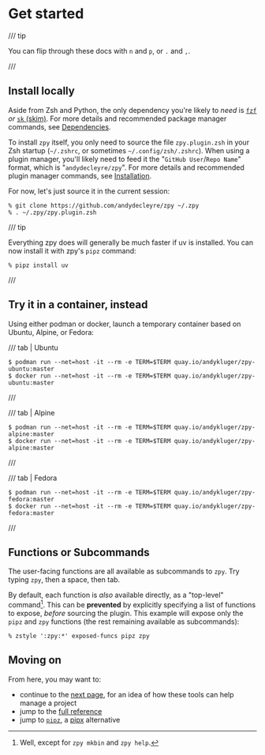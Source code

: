 # Get started

/// tip

You can flip through these docs with `n` and `p`, or `.` and `,`.

///

## Install locally

Aside from Zsh and Python, the only dependency you're likely to *need* is
[`fzf`](https://github.com/junegunn/fzf) *or* [`sk` (skim)](https://github.com/skim-rs/skim).
For more details and recommended package manager commands, see [Dependencies](deps.md).

To install `zpy` itself, you only need to source the file `zpy.plugin.zsh`
in your Zsh startup (`~/.zshrc`, or sometimes `~/.config/zsh/.zshrc`).
When using a plugin manager, you'll likely need to feed it the
"`GitHub User`/`Repo Name`" format, which is "`andydecleyre/zpy`".
For more details and recommended plugin manager commands, see [Installation](install.md).

For now, let's just source it in the current session:

```console
% git clone https://github.com/andydecleyre/zpy ~/.zpy
% . ~/.zpy/zpy.plugin.zsh
```

/// tip

Everything zpy does will generally be much faster if uv is installed.
You can now install it with zpy's `pipz` command:

```console
% pipz install uv
```

///

## Try it in a container, instead

Using either podman or docker, launch a temporary container based on Ubuntu, Alpine, or Fedora:

/// tab | Ubuntu

```console
$ podman run --net=host -it --rm -e TERM=$TERM quay.io/andykluger/zpy-ubuntu:master
$ docker run --net=host -it --rm -e TERM=$TERM quay.io/andykluger/zpy-ubuntu:master
```

///

/// tab | Alpine

```console
$ podman run --net=host -it --rm -e TERM=$TERM quay.io/andykluger/zpy-alpine:master
$ docker run --net=host -it --rm -e TERM=$TERM quay.io/andykluger/zpy-alpine:master
```

///

/// tab | Fedora

```console
$ podman run --net=host -it --rm -e TERM=$TERM quay.io/andykluger/zpy-fedora:master
$ docker run --net=host -it --rm -e TERM=$TERM quay.io/andykluger/zpy-fedora:master
```

///

## Functions or Subcommands

The user-facing functions are all available as subcommands to `zpy`.
Try typing `zpy`, then a space, then tab.

By default, each function is *also* available directly, as a "top-level" command[^1].
This can be **prevented** by explicitly specifying a list of functions to expose,
*before* sourcing the plugin.
This example will expose only the `pipz` and `zpy` functions
(the rest remaining available as subcommands):

```console
% zstyle ':zpy:*' exposed-funcs pipz zpy
```

[^1]: Well, except for `zpy mkbin` and `zpy help`.

## Moving on

From here, you may want to:

- continue to the [next page](new_proj.md), for an idea of how these tools can help manage a project
- jump to the [full reference](help_all.md)
- jump to [`pipz`](pipz.md), a [pipx](https://pypa.github.io/pipx/) alternative
